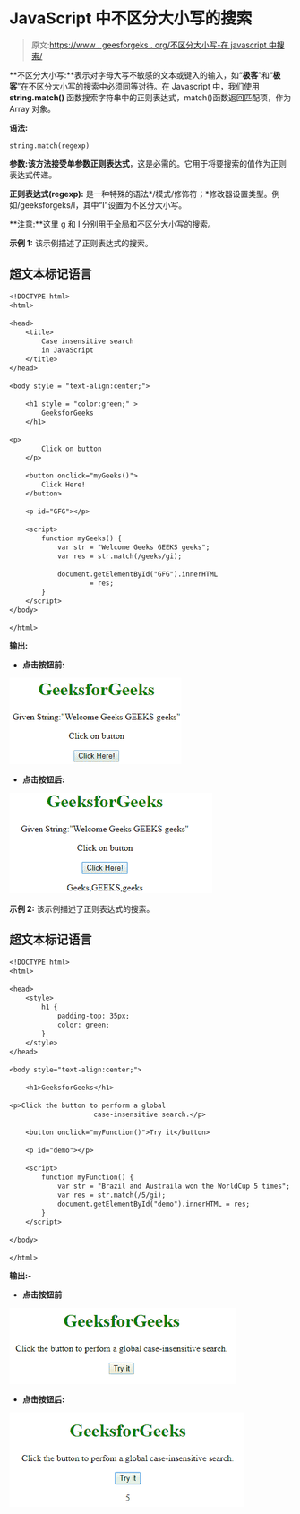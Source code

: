 # JavaScript 中不区分大小写的搜索

> 原文:[https://www . geesforgeks . org/不区分大小写-在 javascript 中搜索/](https://www.geeksforgeeks.org/case-insensitive-search-in-javascript/)

**不区分大小写:**表示对字母大写不敏感的文本或键入的输入，如“**极客**”和“**极客**”在不区分大小写的搜索中必须同等对待。在 Javascript 中，我们使用 **string.match()** 函数搜索字符串中的正则表达式，match()函数返回匹配项，作为 Array 对象。

**语法:**

```
string.match(regexp)
```

**参数:**该方法接受单参数**正则表达式**，这是必需的。它用于将要搜索的值作为正则表达式传递。

**正则表达式(regexp):** 是一种特殊的语法*/模式/修饰符；*修改器设置类型。例如/geeksforgeks/I，其中“I”设置为不区分大小写。

**注意:**这里 g 和 I 分别用于全局和不区分大小写的搜索。

**示例 1:** 该示例描述了正则表达式的搜索。

## 超文本标记语言

```
<!DOCTYPE html>
<html>

<head>
    <title>
        Case insensitive search
        in JavaScript
    </title>
</head>

<body style = "text-align:center;">

    <h1 style = "color:green;" >    
        GeeksforGeeks
    </h1>

<p>
        Click on button
    </p>

    <button onclick="myGeeks()">
        Click Here!
    </button>

    <p id="GFG"></p>

    <script>
        function myGeeks() {
            var str = "Welcome Geeks GEEKS geeks";
            var res = str.match(/geeks/gi);

            document.getElementById("GFG").innerHTML
                    = res;
        }
    </script>
</body>

</html>                   
```

**输出:**

*   **点击按钮前:**

![](img/335cf1dcef126a2231c2c4d257fbc84c.png)

*   **点击按钮后:**

![](img/7f3d8aac5e64edb76430cda40535bfdd.png)

**示例 2:** 该示例描述了正则表达式的搜索。

## 超文本标记语言

```
<!DOCTYPE html>
<html>

<head>
    <style>
        h1 {
            padding-top: 35px;
            color: green;
        }
    </style>
</head>

<body style="text-align:center;">

    <h1>GeeksforGeeks</h1>

<p>Click the button to perform a global
                     case-insensitive search.</p>

    <button onclick="myFunction()">Try it</button>

    <p id="demo"></p>

    <script>
        function myFunction() {
            var str = "Brazil and Austraila won the WorldCup 5 times";
            var res = str.match(/5/gi);
            document.getElementById("demo").innerHTML = res;
        }
    </script>

</body>

</html>
```

**输出:-**

*   **点击按钮前**

![](img/297cbacf1b1cfcc721925f50ca733751.png)

*   **点击按钮后:**

![](img/c388338e347f130d56066a6f41157f41.png)
